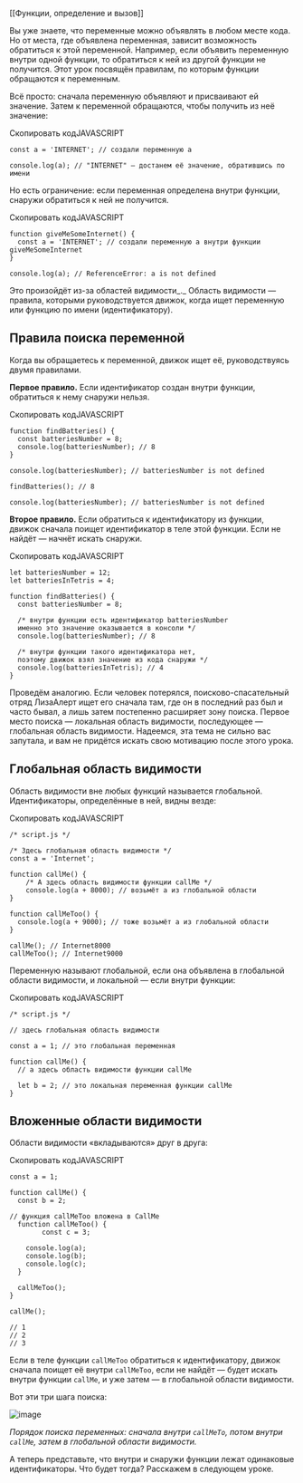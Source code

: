 
[[Функции, определение и вызов]]

Вы уже знаете, что переменные можно объявлять в любом месте кода. Но от места, где объявлена переменная, зависит возможность обратиться к этой переменной. Например, если объявить переменную внутри одной функции, то обратиться к ней из другой функции не получится. Этот урок посвящён правилам, по которым функции обращаются к переменным.

Всё просто: сначала переменную объявляют и присваивают ей значение. Затем к переменной обращаются, чтобы получить из неё значение:

Скопировать кодJAVASCRIPT

```
const a = 'INTERNET'; // создали переменную a

console.log(a); // "INTERNET" — достанем её значение, обратившись по имени 
```

Но есть ограничение: если переменная определена внутри функции, снаружи обратиться к ней не получится.

Скопировать кодJAVASCRIPT

```
function giveMeSomeInternet() {
  const a = 'INTERNET'; // создали переменную a внутри функции giveMeSomeInternet
}

console.log(a); // ReferenceError: a is not defined 
```

Это произойдёт из-за областей видимости_._ Область видимости — правила, которыми руководствуется движок, когда ищет переменную или функцию по имени (идентификатору).

## Правила поиска переменной

Когда вы обращаетесь к переменной, движок ищет её, руководствуясь двумя правилами.

**Первое правило.** Если идентификатор создан внутри функции, обратиться к нему снаружи нельзя.

Скопировать кодJAVASCRIPT

```
function findBatteries() {
  const batteriesNumber = 8;
  сonsole.log(batteriesNumber); // 8
}

console.log(batteriesNumber); // batteriesNumber is not defined

findBatteries(); // 8

console.log(batteriesNumber); // batteriesNumber is not defined 
```

**Второе правило.** Если обратиться к идентификатору из функции, движок сначала поищет идентификатор в теле этой функции. Если не найдёт — начнёт искать снаружи.

Скопировать кодJAVASCRIPT

```
let batteriesNumber = 12;
let batteriesInTetris = 4;

function findBatteries() {
  const batteriesNumber = 8;

  /* внутри функции есть идентификатор batteriesNumber
  именно это значение оказывается в консоли */
  console.log(batteriesNumber); // 8

  /* внутри функции такого идентификатора нет,
  поэтому движок взял значение из кода снаружи */
  console.log(batteriesInTetris); // 4
} 
```

Проведём аналогию. Если человек потерялся, поисково-спасательный отряд ЛизаАлерт ищет его сначала там, где он в последний раз был и часто бывал, а лишь затем постепенно расширяет зону поиска. Первое место поиска — локальная область видимости, последующее — глобальная область видимости. Надеемся, эта тема не сильно вас запутала, и вам не придётся искать свою мотивацию после этого урока.

## Глобальная область видимости

Область видимости вне любых функций называется глобальной. Идентификаторы, определённые в ней, видны везде:

Скопировать кодJAVASCRIPT

```
/* script.js */

/* Здесь глобальная область видимости */
const a = 'Internet';

function callMe() {
    /* А здесь область видимости функции callMe */
    console.log(a + 8000); // возьмёт a из глобальной области
}

function callMeToo() {
  console.log(a + 9000); // тоже возьмёт a из глобальной области
}

callMe(); // Internet8000
callMeToo(); // Internet9000 
```

Переменную называют глобальной, если она объявлена в глобальной области видимости, и локальной — если внутри функции:

Скопировать кодJAVASCRIPT

```
/* script.js */

// здесь глобальная область видимости

const a = 1; // это глобальная переменная

function callMe() {
  // а здесь область видимости функции callMe

  let b = 2; // это локальная переменная функции callMe
} 
```

## Вложенные области видимости

Области видимости «вкладываются» друг в друга:

Скопировать кодJAVASCRIPT

```
const a = 1;

function callMe() {
  const b = 2;

// функция callMeToo вложена в CallMe
  function callMeToo() {
        const c = 3;

    console.log(a);
    console.log(b);
    console.log(c);
  }

  callMeToo();
}

callMe();

// 1 
// 2
// 3 
```

Если в теле функции `callMeToo` обратиться к идентификатору, движок сначала поищет её внутри `callMeToo`, если не найдёт — будет искать внутри функции `callMe`, и уже затем — в глобальной области видимости.

Вот эти три шага поиска:

![image](https://pictures.s3.yandex.net/resources/ezgif.com-gif-maker_1_1587231375.gif)

_Порядок поиска переменных: сначала внутри `callMeTo`, потом внутри `callMe`, затем в глобальной области видимости._

А теперь представьте, что внутри и снаружи функции лежат одинаковые идентификаторы. Что будет тогда? Расскажем в следующем уроке.